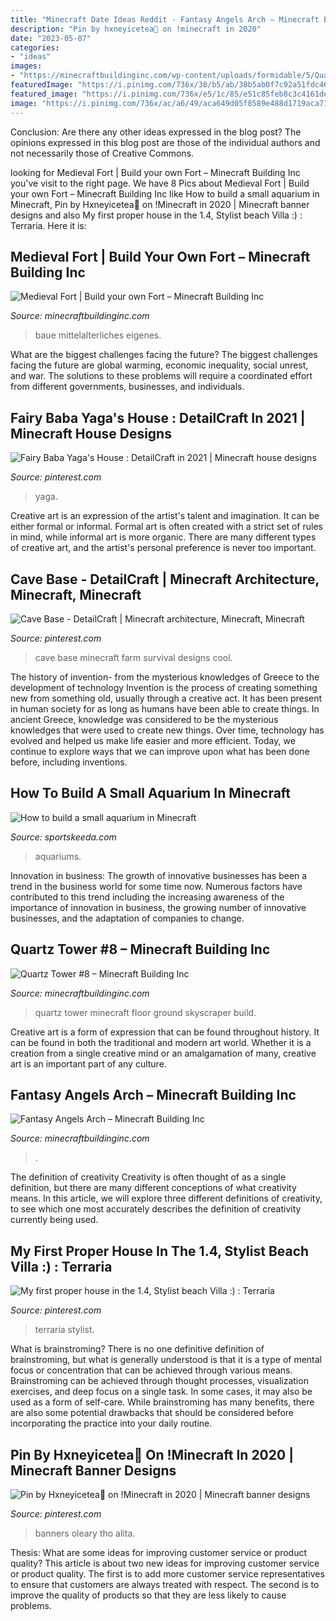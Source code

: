 ```yaml
---
title: "Minecraft Date Ideas Reddit - Fantasy Angels Arch – Minecraft Building Inc"
description: "Pin by hxneyicetea🍯 on !minecraft in 2020"
date: "2023-05-07"
categories:
- "ideas"
images:
- "https://minecraftbuildinginc.com/wp-content/uploads/formidable/5/Quartz-Tower-8-skyscraper-Minecraft-build-9.jpg"
featuredImage: "https://i.pinimg.com/736x/38/b5/ab/38b5ab0f7c92a51fdc46ff6e9ea6743f.jpg"
featured_image: "https://i.pinimg.com/736x/e5/1c/85/e51c85feb8c3c4161de1f879752486f4.jpg"
image: "https://i.pinimg.com/736x/ac/a6/49/aca649d05f8589e488d1719aca71bad2.jpg"
---
```



Conclusion: Are there any other ideas expressed in the blog post?
The opinions expressed in this blog post are those of the individual authors and not necessarily those of Creative Commons.

	

		
looking for Medieval Fort | Build your own Fort – Minecraft Building Inc you've visit to the right page. We have 8 Pics about Medieval Fort | Build your own Fort – Minecraft Building Inc like How to build a small aquarium in Minecraft, Pin by Hxneyicetea🍯 on !Minecraft in 2020 | Minecraft banner designs and also My first proper house in the 1.4, Stylist beach Villa :) : Terraria. Here it is:
		
    
## Medieval Fort | Build Your Own Fort – Minecraft Building Inc

<img loading=lazy src="https://minecraftbuildinginc.com/wp-content/uploads/2015/05/Medieval-Fort-Build-your-own-Fort-minecraft-castle-finish-building-ideas-interior-exterior-3.jpg" onerror="this.onerror=null;this.src='https://tse1.mm.bing.net/th?id=OIP.v9cWH8oItL0dWX1IeYwR3wHaFj&amp;pid=15.1';" alt="Medieval Fort | Build your own Fort – Minecraft Building Inc">

_Source: minecraftbuildinginc.com_

>baue mittelalterliches eigenes. 

	

What are the biggest challenges facing the future?
The biggest challenges facing the future are global warming, economic inequality, social unrest, and war. The solutions to these problems will require a coordinated effort from different governments, businesses, and individuals.

    
## Fairy Baba Yaga&#039;s House : DetailCraft In 2021 | Minecraft House Designs

<img loading=lazy src="https://i.pinimg.com/736x/38/b5/ab/38b5ab0f7c92a51fdc46ff6e9ea6743f.jpg" onerror="this.onerror=null;this.src='https://tse1.mm.bing.net/th?id=OIP.N11ya5SD-0nW3xN3m6vK6AHaHa&amp;pid=15.1';" alt="Fairy Baba Yaga&#039;s House : DetailCraft in 2021 | Minecraft house designs">

_Source: pinterest.com_

>yaga. 

	

Creative art is an expression of the artist's talent and imagination. It can be either formal or informal. Formal art is often created with a strict set of rules in mind, while informal art is more organic. There are many different types of creative art, and the artist's personal preference is never too important.

    
## Cave Base - DetailCraft | Minecraft Architecture, Minecraft, Minecraft

<img loading=lazy src="https://i.pinimg.com/736x/63/9e/dd/639edd21c631fc6c321afd86fa9eac9e.jpg" onerror="this.onerror=null;this.src='https://tse2.mm.bing.net/th?id=OIP.slKPE41mPRxSE6E3BNFoZAHaEK&amp;pid=15.1';" alt="Cave Base - DetailCraft | Minecraft architecture, Minecraft, Minecraft">

_Source: pinterest.com_

>cave base minecraft farm survival designs cool. 

	

The history of invention- from the mysterious knowledges of Greece to the development of technology
Invention is the process of creating something new from something old, usually through a creative act. It has been present in human society for as long as humans have been able to create things. In ancient Greece, knowledge was considered to be the mysterious knowledges that were used to create new things. Over time, technology has evolved and helped us make life easier and more efficient. Today, we continue to explore ways that we can improve upon what has been done before, including inventions.

    
## How To Build A Small Aquarium In Minecraft

<img loading=lazy src="https://staticg.sportskeeda.com/editor/2021/08/356be-16286461521649-800.jpg" onerror="this.onerror=null;this.src='https://tse3.mm.bing.net/th?id=OIP.qoO4jqupIH0Nn-7zvVkhGQHaEK&amp;pid=15.1';" alt="How to build a small aquarium in Minecraft">

_Source: sportskeeda.com_

>aquariums. 

	

Innovation in business:
The growth of innovative businesses has been a trend in the business world for some time now. Numerous factors have contributed to this trend including the increasing awareness of the importance of innovation in business, the growing number of innovative businesses, and the adaptation of companies to change.

    
## Quartz Tower #8 – Minecraft Building Inc

<img loading=lazy src="https://minecraftbuildinginc.com/wp-content/uploads/formidable/5/Quartz-Tower-8-skyscraper-Minecraft-build-9.jpg" onerror="this.onerror=null;this.src='https://tse3.mm.bing.net/th?id=OIP.2VOk5lJhhT9GA4HPORJoKwHaD0&amp;pid=15.1';" alt="Quartz Tower #8 – Minecraft Building Inc">

_Source: minecraftbuildinginc.com_

>quartz tower minecraft floor ground skyscraper build. 

	

Creative art is a form of expression that can be found throughout history. It can be found in both the traditional and modern art world. Whether it is a creation from a single creative mind or an amalgamation of many, creative art is an important part of any culture.

    
## Fantasy Angels Arch – Minecraft Building Inc

<img loading=lazy src="https://minecraftbuildinginc.com/wp-content/uploads/formidable/5/Fantasy-Angels-Arch-DOWNLOAD-Minecraft-building-trees-river-circle-3.jpg" onerror="this.onerror=null;this.src='https://tse4.mm.bing.net/th?id=OIP.NyiX-NjGIfenmqW0LEbF-gHaEK&amp;pid=15.1';" alt="Fantasy Angels Arch – Minecraft Building Inc">

_Source: minecraftbuildinginc.com_

>. 

	

The definition of creativity
Creativity is often thought of as a single definition, but there are many different conceptions of what creativity means. In this article, we will explore three different definitions of creativity, to see which one most accurately describes the definition of creativity currently being used.

    
## My First Proper House In The 1.4, Stylist Beach Villa :) : Terraria

<img loading=lazy src="https://i.pinimg.com/736x/ac/a6/49/aca649d05f8589e488d1719aca71bad2.jpg" onerror="this.onerror=null;this.src='https://tse1.mm.bing.net/th?id=OIP.s5QfpEvL_t37q1tAs0yDdgHaDV&amp;pid=15.1';" alt="My first proper house in the 1.4, Stylist beach Villa :) : Terraria">

_Source: pinterest.com_

>terraria stylist. 

	

What is brainstroming?
There is no one definitive definition of brainstroming, but what is generally understood is that it is a type of mental focus or concentration that can be achieved through various means. Brainstroming can be achieved through thought processes, visualization exercises, and deep focus on a single task. In some cases, it may also be used as a form of self-care. While brainstroming has many benefits, there are also some potential drawbacks that should be considered before incorporating the practice into your daily routine.

    
## Pin By Hxneyicetea🍯 On !Minecraft In 2020 | Minecraft Banner Designs

<img loading=lazy src="https://i.pinimg.com/736x/e5/1c/85/e51c85feb8c3c4161de1f879752486f4.jpg" onerror="this.onerror=null;this.src='https://tse1.mm.bing.net/th?id=OIP.AzQ-1jYLNqklqwWXpkUyyQHaQB&amp;pid=15.1';" alt="Pin by Hxneyicetea🍯 on !Minecraft in 2020 | Minecraft banner designs">

_Source: pinterest.com_

>banners oleary tho alita. 

	

Thesis: What are some ideas for improving customer service or product quality?
This article is about two new ideas for improving customer service or product quality. The first is to add more customer service representatives to ensure that customers are always treated with respect. The second is to improve the quality of products so that they are less likely to cause problems.

